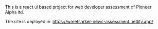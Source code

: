 This is a react ui based project for web developer assessment of Pioneer Alpha ltd.


The site is deployed in: https://wreetsarker-news-assessment.netlify.app/
